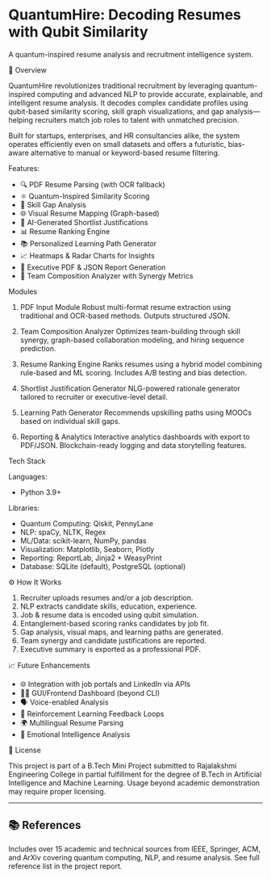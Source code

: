 # QuantumHire: Decoding Resumes with Qubit Similarity

A quantum-inspired resume analysis and recruitment intelligence system.

🧠 Overview

QuantumHire revolutionizes traditional recruitment by leveraging quantum-inspired computing and advanced NLP to provide accurate, explainable, and intelligent resume analysis. It decodes complex candidate profiles using qubit-based similarity scoring, skill graph visualizations, and gap analysis—helping recruiters match job roles to talent with unmatched precision.

Built for startups, enterprises, and HR consultancies alike, the system operates efficiently even on small datasets and offers a futuristic, bias-aware alternative to manual or keyword-based resume filtering.

Features:

- 🔍 PDF Resume Parsing (with OCR fallback)
- ⚛️ Quantum-Inspired Similarity Scoring
- 🧮 Skill Gap Analysis
- 🌐 Visual Resume Mapping (Graph-based)
- 🧠 AI-Generated Shortlist Justifications
- 📊 Resume Ranking Engine
- 📚 Personalized Learning Path Generator
- 📈 Heatmaps & Radar Charts for Insights
- 📄 Executive PDF & JSON Report Generation
- 👥 Team Composition Analyzer with Synergy Metrics

Modules

1. PDF Input Module
Robust multi-format resume extraction using traditional and OCR-based methods. Outputs structured JSON.

2. Team Composition Analyzer
Optimizes team-building through skill synergy, graph-based collaboration modeling, and hiring sequence prediction.

3. Resume Ranking Engine
Ranks resumes using a hybrid model combining rule-based and ML scoring. Includes A/B testing and bias detection.

4. Shortlist Justification Generator
NLG-powered rationale generator tailored to recruiter or executive-level detail.

5. Learning Path Generator
Recommends upskilling paths using MOOCs based on individual skill gaps.

6. Reporting & Analytics
Interactive analytics dashboards with export to PDF/JSON. Blockchain-ready logging and data storytelling features.

Tech Stack

Languages:
- Python 3.9+

Libraries:
- Quantum Computing: Qiskit, PennyLane  
- NLP: spaCy, NLTK, Regex  
- ML/Data: scikit-learn, NumPy, pandas  
- Visualization: Matplotlib, Seaborn, Plotly  
- Reporting: ReportLab, Jinja2 + WeasyPrint  
- Database: SQLite (default), PostgreSQL (optional)

⚙️ How It Works

1. Recruiter uploads resumes and/or a job description.
2. NLP extracts candidate skills, education, experience.
3. Job & resume data is encoded using qubit simulation.
4. Entanglement-based scoring ranks candidates by job fit.
5. Gap analysis, visual maps, and learning paths are generated.
6. Team synergy and candidate justifications are reported.
7. Executive summary is exported as a professional PDF.

📈 Future Enhancements

- 🌐 Integration with job portals and LinkedIn via APIs
- 🧑‍💻 GUI/Frontend Dashboard (beyond CLI)
- 🗣️ Voice-enabled Analysis
- 🤖 Reinforcement Learning Feedback Loops
- 🌍 Multilingual Resume Parsing
- 🧠 Emotional Intelligence Analysis

📜 License

This project is part of a B.Tech Mini Project submitted to Rajalakshmi Engineering College in partial fulfillment for the degree of B.Tech in Artificial Intelligence and Machine Learning. Usage beyond academic demonstration may require proper licensing.

---

## 📚 References

Includes over 15 academic and technical sources from IEEE, Springer, ACM, and ArXiv covering quantum computing, NLP, and resume analysis. See full reference list in the project report.
